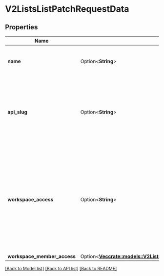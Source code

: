 # V2ListsListPatchRequestData

## Properties

Name | Type | Description | Notes
------------ | ------------- | ------------- | -------------
**name** | Option<**String**> | The human-readable name of the list. | [optional]
**api_slug** | Option<**String**> | A unique, human-readable slug to access the list through API calls. Should be formatted in snake case. | [optional]
**workspace_access** | Option<**String**> | The level of access granted to all members of the workspace for this list. Pass `null` to keep the list private and only grant access to specific workspace members. | [optional]
**workspace_member_access** | Option<[**Vec<crate::models::V2ListsPostRequestDataWorkspaceMemberAccessInner>**](_v2_lists_post_request_data_workspace_member_access_inner.md)> |  | [optional]

[[Back to Model list]](../README.md#documentation-for-models) [[Back to API list]](../README.md#documentation-for-api-endpoints) [[Back to README]](../README.md)


